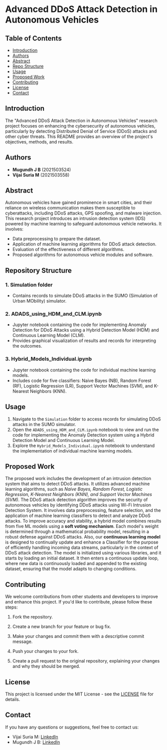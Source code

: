 # Advanced DDoS Attack Detection in Autonomous Vehicles

## Table of Contents

- [Introduction](#introduction)
- [Authors](#authors)
- [Abstract](#abstract)
- [Repo Structure](#repository-structure)
- [Usage](#usage)
- [Proposed Work](#proposed-work)
- [Contributing](#contributing)
- [License](#license)
- [Contact](#contact)

## Introduction

The "Advanced DDoS Attack Detection in Autonomous Vehicles" research project focuses on enhancing the cybersecurity of autonomous vehicles, particularly by detecting Distributed Denial of Service (DDoS) attacks and other cyber threats. This README provides an overview of the project's objectives, methods, and results.

## Authors

- **Mugundh J B** (2021503524)
- **Vijai Suria M** (2021503558)

## Abstract

Autonomous vehicles have gained prominence in smart cities, and their reliance on wireless communication makes them susceptible to cyberattacks, including DDoS attacks, GPS spoofing, and malware injection. This research project introduces an intrusion detection system (IDS) powered by machine learning to safeguard autonomous vehicle networks. It involves:

- Data preprocessing to prepare the dataset.
- Application of machine learning algorithms for DDoS attack detection.
- Evaluation of the effectiveness of different algorithms.
- Proposed algorithms for autonomous vehicle modules and software.

## Repository Structure

### 1. Simulation folder

- Contains records to simulate DDoS attacks in the SUMO (Simulation of Urban MObility) simulator.

### 2. ADADS_using_HDM_and_CLM.ipynb

- Jupyter notebook containing the code for implementing Anomaly Detection for DDoS Attacks using a Hybrid Detection Model (HDM) and Continuous Learning Model (CLM).
- Provides graphical visualization of results and records for interpreting the outcomes.

### 3. Hybrid_Models_Individual.ipynb

- Jupyter notebook containing the code for individual machine learning models.
- Includes code for five classifiers: Naive Bayes (NB), Random Forest (RF), Logistic Regression (LR), Support Vector Machines (SVM), and K-Nearest Neighbors (KNN).

## Usage

1.  Navigate to the `Simulation` folder to access records for simulating DDoS attacks in the SUMO simulator.
2.  Open the `ADADS_using_HDM_and_CLM.ipynb` notebook to view and run the code for implementing the Anomaly Detection system using a Hybrid Detection Model and Continuous Learning Model.
3.  Explore the `Hybrid_Models_Individual.ipynb` notebook to understand the implementation of individual machine learning models.

## Proposed Work

The proposed work includes the development of an intrusion detection system that aims to detect DDoS attacks. It utilizes advanced machine learning algorithms, such as _Naive Bayes, Random Forest, Logistic Regression, K-Nearest Neighbors (KNN), and Support Vector Machines (SVM)_.
The DDoS attack detection algorithm improves the security of autonomous vehicles by identifying DDoS attacks using Wi-Fi Intrusion Detection System. It involves data preprocessing, feature selection, and the application of machine learning classifiers to detect and analyze DDoS attacks.
To improve accuracy and stability, a hybrid model combines results from five ML models using a **soft voting mechanism**. Each model's weight is determined through a mathematical probability model, resulting in a robust defense against DDoS attacks.
Also, our **continuous learning model** is designed to continually update and enhance a Classifier for the purpose of efficiently handling incoming data streams, particularly in the context of DDoS attack detection. The model is initialized using various libraries, and it starts by loading an initial dataset. It then enters a continuous update loop, where new data is continuously loaded and appended to the existing dataset, ensuring that the model adapts to changing conditions.

## Contributing

We welcome contributions from other students and developers to improve and enhance this project. If you'd like to contribute, please follow these steps:

1. Fork the repository.

2. Create a new branch for your feature or bug fix.

3. Make your changes and commit them with a descriptive commit message.

4. Push your changes to your fork.

5. Create a pull request to the original repository, explaining your changes and why they should be merged.

## License

This project is licensed under the MIT License - see the [LICENSE](LICENSE) file for details.

## Contact

If you have any questions or suggestions, feel free to contact us:

- Vijai Suria M: [LinkedIn](https://linkedin.com/in/vijaisuria)
- Mugundh J B: [LinkedIn](https://linkedin.com/in/mugundhjb)

